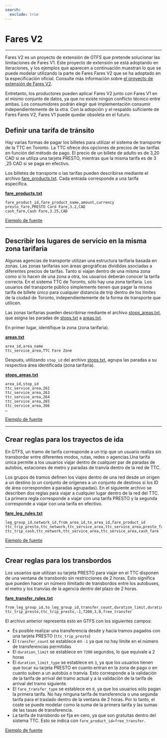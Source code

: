 ```yaml
---
search:
  exclude: true
---
```


# Fares V2

<hr/>

Fares V2 es un proyecto de extensión de GTFS que pretende solucionar las limitaciones de Fares V1. Este proyecto de extensión se está adoptando en iteraciones, y los ejemplos que aparecen a continuación muestran lo que se puede modelar utilizando la parte de Fares Fares V2 que se ha adoptado en la especificación oficial. Consulte más información sobre [el proyecto de extensión de Fares V2](../../../extensions/fares-v2).

Entretanto, los productores pueden aplicar Fares V2 junto con Fares V1 en el mismo conjunto de datos, ya que no existe ningún conflicto técnico entre ambas. Los consumidores podrán elegir qué implementación consumir independientemente de la otra. Con la adopción y el respaldo suficiente de Fares Fares V2, Fares V1 puede quedar obsoleta en el futuro.

## Definir una tarifa de tránsito

Hay varias formas de pagar los billetes para utilizar el sistema de transporte de la TTC en Toronto. La TTC ofrece dos opciones de precios de las tarifas en función del método de pago. El precio de un billete de adulto es de 3,20 CAD si se utiliza una tarjeta PRESTO, mientras que la misma tarifa es de 3 ,25 CAD si se paga en efectivo.

Los billetes de transporte o las tarifas pueden describirse mediante el archivo [fare_products.txt](../../reference/#fare_productstxt). Cada entrada corresponde a una tarifa específica.

[**fare_products.txt**](../../reference/#fare_productstxt)

    fare_product_id,fare_product_name,amount,currency
    presto_fare,PRESTO Card Fare,3.2,CAD
    cash_fare,Cash Fare,3.25,CAD

[Ejemplo de fuente](https://www.ttc.ca/Fares-and-passes)

<hr/>

## Describir los lugares de servicio en la misma zona tarifaria

Algunas agencias de transporte utilizan una estructura tarifaria basada en zonas. Las zonas tarifarias son áreas geográficas divididas asociadas a diferentes precios de tarifas. Tanto si viajan dentro de una misma zona como si lo hacen de una zona a otra, los usuarios deberán conocer la tarifa correcta. En el sistema TTC de Toronto, sólo hay una zona tarifaria. Los usuarios del transporte público simplemente tienen que pagar la misma tarifa de billete único para cualquier distancia de trip dentro de los límites de la ciudad de Toronto, independientemente de la forma de transporte que utilicen.

Las zonas tarifarias pueden describirse mediante el archivo [stops_areas.txt](../../reference/#stops_areastxt), que asigna las paradas de [stops.txt](../../reference/#stopstxt) a [areas.txt](../../reference/#areastxt).

En primer lugar, identifique la zona (zona tarifaria).

[**areas.txt**](../../reference/#areastxt)

    area_id,area_name
    ttc_service_area,TTC Fare Zone

Después, utilizando `stop_id` del archivo [stops.txt](../../reference/#stopstxt), agrupa las paradas a su respectiva área identificada (zona tarifaria).

[**stops_areas.txt**](../../reference/#stops_areastxt)

    area_id,stop_id
    ttc_service_area,262
    ttc_service_area,263
    ttc_service_area,264
    ttc_service_area,265
    ttc_service_area,266
    …

[Ejemplo de fuente](http://opendata.toronto.ca/toronto.transit.commission/ttc-routes-and-schedules/OpenData_TTC_Schedules.zip)

<hr/>

## Crear reglas para los trayectos de ida

En GTFS, un tramo de tarifa corresponde a un trip que un usuario realiza sin transbordar entre diferentes modos, rutas, redes o agencias.Una tarifa única permite a los usuarios viajar dentro de cualquier par de paradas de autobús, estaciones de metro y paradas de tranvía dentro de la red de TTC.

Los grupos de tramos definen los viajes dentro de una red desde un origen a un destino (o un conjunto de orígenes a un conjunto de destinos si los ID de área corresponden a paradas agrupadas). En el siguiente archivo se describen dos reglas para viajar a cualquier lugar dentro de la red del TTC. La primera regla corresponde a viajar con una tarifa PRESTO y la segunda corresponde a viajar con una tarifa en efectivo.

[**fare_leg_rules.txt**](../../reference/#fare_leg_rulestxt)

    leg_group_id,network_id,from_area_id,to_area_id,fare_product_id
    ttc_trip_presto,ttc_network,ttc_service_area,ttc_service_area,presto_fare
    ttc_trip_cash,ttc_network,ttc_service_area,ttc_service_area,cash_fare

[Ejemplo de fuente](https://www.ttc.ca/Fares-and-passes)

<hr/>

## Crear reglas para los transbordos

Los usuarios que utilizan su tarjeta PRESTO para viajar en el TTC disponen de una ventana de transbordo sin restricciones de 2 horas. Esto significa que pueden hacer un número ilimitado de transbordos entre los autobuses, el metro y los tranvías de la agencia dentro del plazo de 2 horas.

[**fare_transfer_rules.txt**](../../reference/#fare_transfer_rulestxt)

    from_leg_group_id,to_leg_group_id,transfer_count,duration_limit,duration_limit_type,fare_transfer_type,fare_product_id
    ttc_trip_presto,ttc_trip_presto,-1,7200,3,0,free_transfer

El archivo anterior representa esto en GTFS con los siguientes campos:

- Es posible realizar una transferencia desde y hacia tramos pagados con una tarjeta PRESTO (`ttc_trip_presto`)
- El `transfer_count` se establece en `-1` ya que no hay límite en el número de transferencias permitidas
- El `duration_limit` se establece en `7200` segundos, lo que equivale a 2 horas
- El `duration_limit_type` se establece en `3`, ya que los usuarios tienen que tocar su tarjeta PRESTO en cuanto entran en la zona de pago o en cuanto suben a un autobús o tranvía. Esto corresponde a la validación de la tarifa de arrival del tramo actual y a la validación de la tarifa de arrival del tramo siguiente.
- El `fare_transfer_type` se establece en `0`, ya que los usuarios sólo pagan la primera tarifa. No hay ninguna tarifa de transferencia o una segunda tarifa para el traslado dentro de la ventana de 2 horas. Por lo tanto, el coste se puede modelar como la suma de la primera tarifa y las sumas de las tasas de transferencia.
- La tarifa de transbordo se fija en cero, ya que son gratuitas dentro del sistema TTC. Esto se indica con `fare_product_id=free_transfer`.

[Ejemplo de fuente](https://www.ttc.ca/Fares-and-passes/PRESTO-on-the-TTC/Two-hour-transfer)
